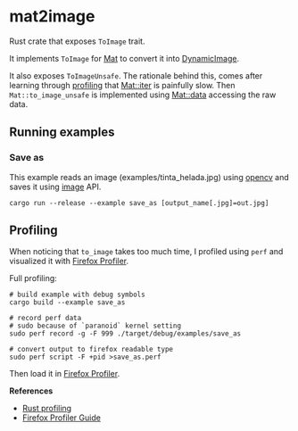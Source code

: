 # mat2image

Rust crate that exposes `ToImage` trait.

It implements `ToImage` for
[Mat](https://docs.rs/opencv/latest/opencv/core/struct.Mat.html) to convert it 
into [DynamicImage](https://docs.rs/image/latest/image/enum.DynamicImage.html).

It also exposes `ToImageUnsafe`. The rationale behind this, comes after learning
through [profiling](#profiling) that
[Mat::iter](https://docs.rs/opencv/latest/opencv/core/struct.Mat.html#method.iter)
is painfully slow. Then `Mat::to_image_unsafe` is implemented using
[Mat::data](https://docs.rs/opencv/latest/opencv/core/trait.MatTraitConstManual.html#method.data)
accessing the raw data.

## Running examples

### Save as

This example reads an image (examples/tinta_helada.jpg) using
[opencv](https://docs.rs/opencv/latest/opencv/) and  saves it using
[image](https://docs.rs/image/latest/image/) API.

```
cargo run --release --example save_as [output_name[.jpg]=out.jpg]
```

## Profiling

When noticing that `to_image` takes too much time, I profiled using `perf` and
visualized it with [Firefox Profiler](https://profiler.firefox.com).

Full profiling:

```
# build example with debug symbols
cargo build --example save_as

# record perf data
# sudo because of `paranoid` kernel setting
sudo perf record -g -F 999 ./target/debug/examples/save_as

# convert output to firefox readable type
sudo perf script -F +pid >save_as.perf
```

Then load it in [Firefox Profiler](https://profiler.firefox.com).

**References**

- [Rust profiling](https://nnethercote.github.io/perf-book/profiling.html)
- [Firefox Profiler Guide](https://github.com/firefox-devtools/profiler/blob/main/docs-user/guide-perf-profiling.md)